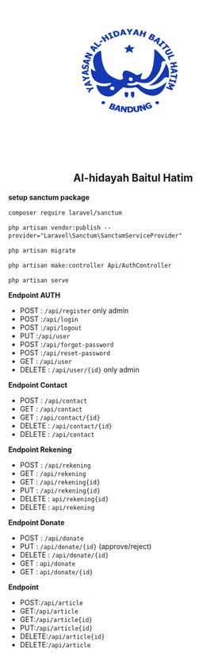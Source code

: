 <!-- PROJECT LOGO -->
<br />
<p align="center">
  <a href="https://github.com/alhidayah-projects/backend-api.git">
    <img src="./public/assets/logo.png" alt="Logo" width="300" height="300">
  </a>

  <h2 align="center">Al-hidayah Baitul Hatim</h2>
</p>

**setup sanctum package**

```
composer require laravel/sanctum
```

```
php artisan vendor:publish --provider="Laravel\Sanctum\SanctumServiceProvider"
```

```
php artisan migrate
```

```
php artisan make:controller Api/AuthController
```

```
php artisan serve
```

**Endpoint AUTH**

-   POST : `/api/register` only admin
-   POST :`/api/login`
-   POST :`/api/logout`
-   PUT :`/api/user`
-   POST :`/api/forgot-password`
-   POST :`/api/reset-password`
-   GET : `/api/user`
-   DELETE : `/api/user/{id}` only admin

**Endpoint Contact**

-   POST : `/api/contact`
-   GET : `/api/contact`
-   GET : `/api/contact/{id}`
-   DELETE : `/api/contact/{id}`
-   DELETE : `/api/contact`

**Endpoint Rekening**

-   POST : `/api/rekening`
-   GET : `/api/rekening`
-   GET : `/api/rekening{id}`
-   PUT : `/api/rekening{id}`
-   DELETE : `api/rekening{id}`
-   DELETE : `api/rekening`

**Endpoint Donate**

-   POST : `/api/donate`
-   PUT : `/api/donate/{id}` (approve/reject)
-   DELETE : `/api/donate/{id}`
-   GET : `api/donate`
-   GET : `api/donate/{id}`

**Endpoint**

-   POST:`/api/article`
-   GET:`/api/article`
-   GET:`/api/article{id}`
-   PUT:`/api/article{id}`
-   DELETE:`/api/article{id}`
-   DELETE:`/api/article`
